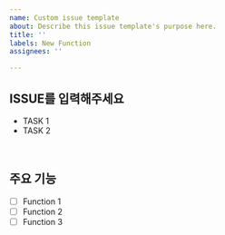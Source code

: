 ```yaml
---
name: Custom issue template
about: Describe this issue template's purpose here.
title: ''
labels: New Function
assignees: ''

---
```


## ISSUE를 입력해주세요
- TASK 1
- TASK 2

<br>


## 주요 기능
- [ ] Function 1
- [ ] Function 2
- [ ] Function 3
